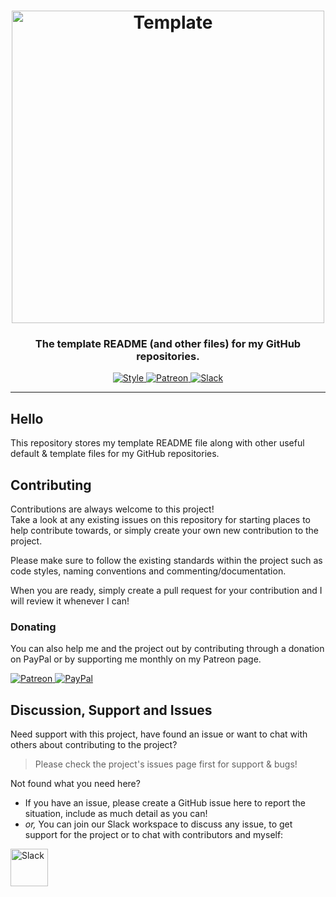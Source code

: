 <!-- Source: https://github.com/MattIPv4/template/blob/master/README.md -->

<!-- Title -->
<h1 align="center" id="Template">
    <!-- Text only -->
    <!-- Template -->
    <!-- or, Image logo -->
    <img src="https://via.placeholder.com/500x60.png?text=Template" alt="Template" width="500"/>
</h1>

<!-- Tag line -->
<h3 align="center">The template README (and other files) for my GitHub repositories.</h3>

<!-- Badges -->
<p align="center">
    <a href="https://shields.io/" target="_blank">
        <img src="https://img.shields.io/badge/style-flat--square-green.svg?style=flat-square" alt="Style"/>
    </a>
    <a href="http://patreon.mattcowley.co.uk/" target="_blank">
        <img src="https://img.shields.io/badge/patreon-IPv4-blue.svg?style=flat-square" alt="Patreon"/>
    </a>
    <a href="http://slack.mattcowley.co.uk/" target="_blank">
        <img src="https://img.shields.io/badge/slack-MattIPv4-blue.svg?style=flat-square" alt="Slack"/>
    </a>
</p>

----

<!-- Content -->
## Hello

This repository stores my template README file along with other useful default & template files for my GitHub repositories.

<!-- Contributing -->
## Contributing

Contributions are always welcome to this project!\
Take a look at any existing issues on this repository for starting places to help contribute towards, or simply create your own new contribution to the project.

Please make sure to follow the existing standards within the project such as code styles, naming conventions and commenting/documentation.

When you are ready, simply create a pull request for your contribution and I will review it whenever I can!

### Donating

You can also help me and the project out by contributing through a donation on PayPal or by supporting me monthly on my Patreon page.
<p>
    <a href="http://patreon.mattcowley.co.uk/" target="_blank">
        <img src="https://img.shields.io/badge/patreon-IPv4-blue.svg?logo=patreon&logoWidth=30&logoColor=F96854&style=popout-square" alt="Patreon"/>
    </a>
    <a href="http://paypal.mattcowley.co.uk/" target="_blank">
        <img src="https://img.shields.io/badge/paypal-Matt%20(IPv4)%20Cowley-blue.svg?logo=paypal&logoWidth=30&logoColor=00457C&style=popout-square" alt="PayPal"/>
    </a>
</p>

<!-- Discussion & Support -->
## Discussion, Support and Issues

Need support with this project, have found an issue or want to chat with others about contributing to the project?
> Please check the project's issues page first for support & bugs!

Not found what you need here?
* If you have an issue, please create a GitHub issue here to report the situation, include as much detail as you can!
* _or,_ You can join our Slack workspace to discuss any issue, to get support for the project or to chat with contributors and myself:
<a href="http://slack.mattcowley.co.uk/" target="_blank">
    <img src="https://img.shields.io/badge/slack-MattIPv4-blue.svg?logo=slack&logoWidth=30&logoColor=blue&style=popout-square" alt="Slack" height="60">
</a>
